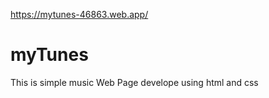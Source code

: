 https://mytunes-46863.web.app/


# myTunes
This is simple music Web Page develope using html and css 
